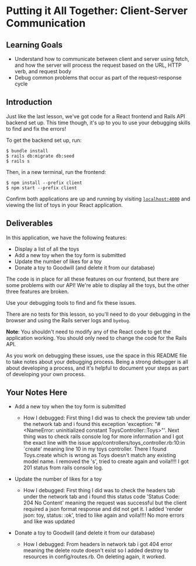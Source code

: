 # Putting it All Together: Client-Server Communication

## Learning Goals

- Understand how to communicate between client and server using fetch, and how
  the server will process the request based on the URL, HTTP verb, and request
  body
- Debug common problems that occur as part of the request-response cycle

## Introduction

Just like the last lesson, we've got code for a React frontend and Rails API
backend set up. This time though, it's up to you to use your debugging skills to
find and fix the errors!

To get the backend set up, run:

```console
$ bundle install
$ rails db:migrate db:seed
$ rails s
```

Then, in a new terminal, run the frontend:

```console
$ npm install --prefix client
$ npm start --prefix client
```

Confirm both applications are up and running by visiting
[`localhost:4000`](http://localhost:4000) and viewing the list of toys in your
React application.

## Deliverables

In this application, we have the following features:

- Display a list of all the toys
- Add a new toy when the toy form is submitted
- Update the number of likes for a toy
- Donate a toy to Goodwill (and delete it from our database)

The code is in place for all these features on our frontend, but there are some
problems with our API! We're able to display all the toys, but the other three
features are broken.

Use your debugging tools to find and fix these issues.

There are no tests for this lesson, so you'll need to do your debugging in the
browser and using the Rails server logs and `byebug`.

**Note**: You shouldn't need to modify any of the React code to get the
application working. You should only need to change the code for the Rails API.

As you work on debugging these issues, use the space in this README file to take
notes about your debugging process. Being a strong debugger is all about
developing a process, and it's helpful to document your steps as part of
developing your own process.

## Your Notes Here

- Add a new toy when the toy form is submitted

  - How I debugged:
    First thing I did was to check the preview tab under the network tab and i found this exception 
    'exception: "#<NameError: uninitialized constant ToysController::Toys>"'. 
    Next thing was to check rails console log for more information and I got the exact line with the issue 
    app/controllers/toys_controller.rb:10:in `create' meaning line 10 in my toys controller.
    There I found Toys.create which is wrong as Toys doesn't match any existing model name. 
    I removed the 's', tried to create again and voila!!!! I got 201 status from rails console log.


- Update the number of likes for a toy

  - How I debugged:
    First thing I did was to check the headers tab under the network tab and i found this status code 
    'Status Code: 204 No Content' meaning the request was successful but the client required a json format
    response and did not get it. 
    I added 'render json: toy, status: :ok', tried to like again and voila!!!! No more errors and like was updated 

- Donate a toy to Goodwill (and delete it from our database)

  - How I debugged:
    From headers in network tab i got 404 error meaning the delete route doesn't exist so I added destroy to resources in config/routes.rb.
    On deleting again, it worked.